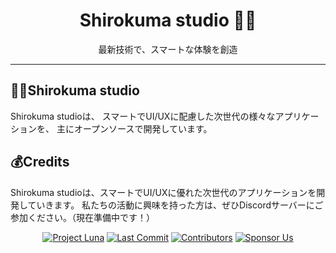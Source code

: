 <h1 align="center">
  Shirokuma studio 🐻‍❄️
</h1>

<p align="center">
  最新技術で、スマートな体験を創造
</p>

---

## 🐻‍❄️Shirokuma studio

Shirokuma studioは、
スマートでUI/UXに配慮した次世代の様々なアプリケーションを、
主にオープンソースで開発しています。

## 💰Credits
Shirokuma studioは、スマートでUI/UXに優れた次世代のアプリケーションを開発していきます。
私たちの活動に興味を持った方は、ぜひDiscordサーバーにご参加ください。（現在準備中です！）

<p align="center">
  <a href="https://github.com/shirokuma-studio/Luna"><img src="https://img.shields.io/badge/Project-Luna-blueviolet?style=for-the-badge&logo=github" alt="Project Luna"></a>
  <a href="https://github.com/shirokuma-studio/Luna/commits/main"><img src="https://img.shields.io/github/last-commit/shirokuma-studio/Luna?style=for-the-badge&logo=git&logoColor=white" alt="Last Commit"></a>
  <a href="https://github.com/shirokuma-studio/Luna/graphs/contributors"><img src="https://img.shields.io/github/contributors/shirokuma-studio/Luna?style=for-the-badge&logo=github" alt="Contributors"></a>
  <a href="https://github.com/sponsors/shirokuma-studio"><img src="https://img.shields.io/badge/Sponsor_Us-EA4AAA?style=for-the-badge&logo=github-sponsors&logoColor=white" alt="Sponsor Us"></a>
</p>
